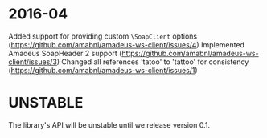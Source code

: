 # 2016-04

Added support for providing custom `\SoapClient` options (https://github.com/amabnl/amadeus-ws-client/issues/4)
Implemented Amadeus SoapHeader 2 support (https://github.com/amabnl/amadeus-ws-client/issues/3)
Changed all references 'tatoo' to 'tattoo' for consistency (https://github.com/amabnl/amadeus-ws-client/issues/1)

# UNSTABLE

The library's API will be unstable until we release version 0.1.